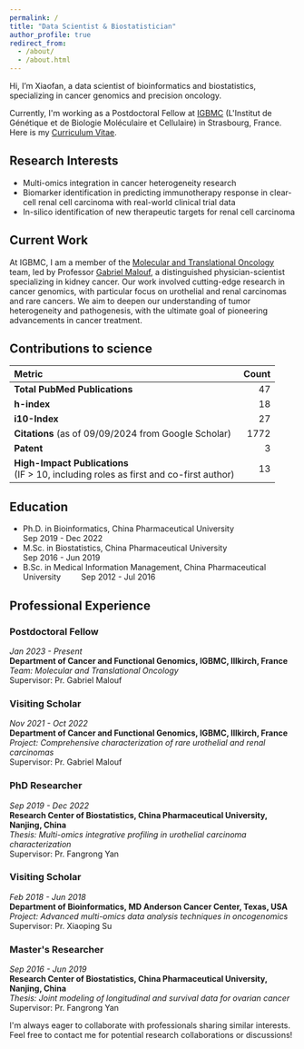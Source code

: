 ```yaml
---
permalink: /
title: "Data Scientist & Biostatistician"
author_profile: true
redirect_from: 
  - /about/
  - /about.html
---
```


Hi, I’m Xiaofan, a data scientist of bioinformatics and biostatistics, specializing in cancer genomics and precision oncology.

Currently, I'm working as a Postdoctoral Fellow at [IGBMC](https://www.igbmc.fr/igbmc) (L'Institut de Génétique et de Biologie Moléculaire et Cellulaire) in Strasbourg, France. Here is my [Curriculum Vitae](https://1drv.ms/w/c/56e714b25d295911/EeSie0gorGlPhdZv2oRzsMsBGMWaIhhpdQJ7ksecyVFTGg?e=tAECzm).

## Research Interests

- Multi-omics integration in cancer heterogeneity research
- Biomarker identification in predicting immunotherapy response in clear-cell renal cell carcinoma with real-world clinical trial data
- In-silico identification of new therapeutic targets for renal cell carcinoma

## Current Work

At IGBMC, I am a member of the [Molecular and Translational Oncology](https://www.igbmc.fr/en/recherche/teams/molecular-and-translational-oncology) team, led by Professor [Gabriel Malouf](https://scholar.google.fr/citations?user=OTn9RJ4AAAAJ&hl=en), a distinguished physician-scientist specializing in kidney cancer. Our work involved cutting-edge research in cancer genomics, with particular focus on urothelial and renal carcinomas and rare cancers. We aim to deepen our understanding of tumor heterogeneity and pathogenesis, with the ultimate goal of pioneering advancements in cancer treatment.

## Contributions to science

| Metric                                                     | Count |
|:-----------------------------------------------------------|------:|
| **Total PubMed Publications**                              | 47    |
| **h-index**                                                | 18    |
| **i10-Index**                                              | 27    |
| **Citations** (as of 09/09/2024 from Google Scholar)       | 1772  |
| **Patent**                                                 | 3     |
| **High-Impact Publications**<br>(IF > 10, including roles as first and co-first author) | 13    |

## Education

- Ph.D. in Bioinformatics, China Pharmaceutical University &emsp;&emsp;&emsp;&emsp;&emsp;&emsp; Sep 2019 - Dec 2022
- M.Sc. in Biostatistics, China Pharmaceutical University &emsp;&emsp;&emsp;&emsp;&emsp;&emsp;&emsp; Sep 2016 - Jun 2019  
- B.Sc. in Medical Information Management, China Pharmaceutical University &emsp;&emsp; Sep 2012 - Jul 2016

## Professional Experience

### Postdoctoral Fellow
*Jan 2023 - Present*  
**Department of Cancer and Functional Genomics, IGBMC, Illkirch, France**  
*Team: Molecular and Translational Oncology*  
Supervisor: Pr. Gabriel Malouf

### Visiting Scholar
*Nov 2021 - Oct 2022*  
**Department of Cancer and Functional Genomics, IGBMC, Illkirch, France**  
*Project: Comprehensive characterization of rare urothelial and renal carcinomas*  
Supervisor: Pr. Gabriel Malouf

### PhD Researcher
*Sep 2019 - Dec 2022*  
**Research Center of Biostatistics, China Pharmaceutical University, Nanjing, China**  
*Thesis: Multi-omics integrative profiling in urothelial carcinoma characterization*  
Supervisor: Pr. Fangrong Yan

### Visiting Scholar
*Feb 2018 - Jun 2018*  
**Department of Bioinformatics, MD Anderson Cancer Center, Texas, USA**  
*Project: Advanced multi-omics data analysis techniques in oncogenomics*  
Supervisor: Pr. Xiaoping Su

### Master's Researcher
*Sep 2016 - Jun 2019*  
**Research Center of Biostatistics, China Pharmaceutical University, Nanjing, China**  
*Thesis: Joint modeling of longitudinal and survival data for ovarian cancer*  
Supervisor: Pr. Fangrong Yan

I'm always eager to collaborate with professionals sharing similar interests. Feel free to contact me for potential research collaborations or discussions!